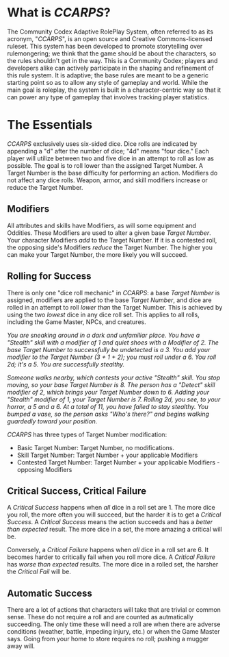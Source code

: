 # What is *CCARPS*? #
The Community Codex Adaptive RolePlay System, often referred to as its acronym, "*CCARPS*", is an open source and Creative Commons-licensed ruleset. This system has been developed to promote storytelling over rulemongering; we think that the game should be about the characters, so the rules shouldn't get in the way. This is a Community Codex; players and developers alike can actively participate in the shaping and refinement of this rule system. It is adaptive; the base rules are meant to be a generic starting point so as to allow any style of gameplay and world. While the main goal is roleplay, the system is built in a character-centric way so that it can power any type of gameplay that involves tracking player statistics.

# The Essentials #
*CCARPS* exclusively uses six-sided dice. Dice rolls are indicated by appending a "d" after the number of dice; "4d" means "four dice." Each player will utilize between two and five dice in an attempt to roll as low as possible. The goal is to roll lower than the assigned Target Number. A Target Number is the base difficulty for performing an action. Modifiers do not affect any dice rolls. Weapon, armor, and skill modifiers increase or reduce the Target Number.

## Modifiers ##
All attributes and skills have Modifiers, as will some equipment and Oddities. These Modifiers are used to alter a given base *Target Number*. Your character Modifiers *add* to the Target Number. If it is a contested roll, the opposing side's Modifiers *reduce* the Target Number. The higher you can make your Target Number, the more likely you will succeed.

## Rolling for Success ##
There is only one "dice roll mechanic" in *CCARPS*: a base *Target Number* is assigned, modifiers are applied to the base *Target Number*, and dice are rolled in an attempt to roll *lower than* the Target Number. This is achieved by using the two *lowest* dice in any dice roll set. This applies to all rolls, including the Game Master, NPCs, and creatures.

*You are sneaking around in a dark and unfamiliar place. You have a "Stealth" skill with a modifier of 1 and quiet shoes with a Modifier of 2. The base Target Number to successfully be undetected is a 3. You add your modifier to the Target Number (3 + 1 + 2); you must roll under a 6. You roll 2d; it's a 5. You are successfully stealthy.*

*Someone walks nearby, which contests your active "Stealth" skill. You stop moving, so your base Target Number is 8. The person has a "Detect" skill modifier of 2, which brings your Target Number down to 6. Adding your "Stealth" modifier of 1, your Target Number is 7. Rolling 2d, you see, to your horror, a 5 and a 6. At a total of 11, you have failed to stay stealthy. You bumped a vase, so the person asks "Who's there?" and begins walking guardedly toward your position.*

*CCARPS* has three types of Target Number modification:

* Basic Target Number: Target Number, no modifications.
* Skill Target Number: Target Number + your applicable Modifiers
* Contested Target Number: Target Number + your applicable Modifiers - opposing Modifiers

## Critical Success, Critical Failure ##
A *Critical Success* happens when *all* dice in a roll set are 1. The more dice you roll, the more often you will succeed, but the harder it is to get a *Critical Success*. A *Critical Success* means the action succeeds and has a *better than expected* result. The more dice in a set, the more amazing a critical will be.

Conversely, a *Critical Failure* happens when *all* dice in a roll set are 6. It becomes harder to critically fail when you roll more dice. A *Critical Failure* has *worse than expected* results. The more dice in a rolled set, the harsher the *Critical Fail* will be.

## Automatic Success ##
There are a lot of actions that characters will take that are trivial or common sense. These do not require a roll and are counted as autmatically succeeding. The only time these will need a roll are when there are adverse conditions (weather, battle, impeding injury, etc.) or when the Game Master says. Going from your home to store requires no roll; pushing a mugger away will.

